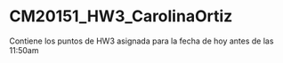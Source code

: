 # CM20151_HW3_CarolinaOrtiz
Contiene los puntos de HW3 asignada para la fecha de hoy antes de las 11:50am
